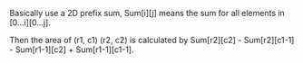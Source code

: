 
Basically use a 2D prefix sum,   Sum[i][j] means the sum for all elements in [0...i][0...j].   

Then the area of (r1, c1)   (r2, c2) is calculated by Sum[r2][c2] - Sum[r2][c1-1] - Sum[r1-1][c2] + Sum[r1-1][c1-1].      


